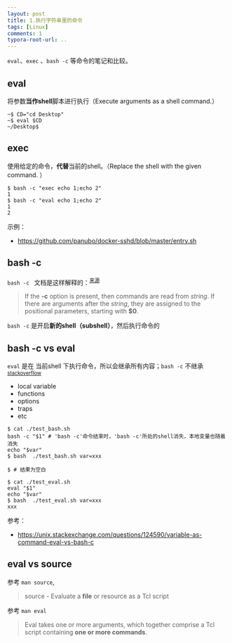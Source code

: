 ```yaml
---
layout: post
title: 1.执行字符串里的命令
tags: [Linux]
comments: 1
typora-root-url: ..
---
```


`eval`、`exec` 、`bash -c` 等命令的笔记和比较。

## eval

将参数**当作shell**脚本进行执行（Execute arguments as a shell command.）

```shell
~$ CD="cd Desktop"
~$ eval $CD
~/Desktop$ 
```

## exec

使用给定的命令，**代替**当前的shell。（Replace the shell with the given command. ）

```shell
$ bash -c "exec echo 1;echo 2"
1
$ bash -c "eval echo 1;echo 2"
1
2
```

示例：

- https://github.com/panubo/docker-sshd/blob/master/entry.sh

## bash -c

`bash -c ` 文档是这样解释的：<sup>[来源](https://linux.die.net/man/1/bash)</sup>

> If the **-c** option is present, then commands are read from *string*. If there are arguments after the *string*, they are assigned to the positional parameters, starting with **$0**.

`bash -c` 是开启**新的shell（subshell）**，然后执行命令的

## bash -c vs eval

 `eval` 是在 当前shell 下执行命令，所以会继承所有内容；`bash -c` 不继承<sup>[stackoverflow](https://unix.stackexchange.com/a/124594/390328)</sup>

- local variable
- functions
- options
- traps
- etc

```shell
$ cat ./test_bash.sh
bash -c "$1" # 'bash -c'命令结束时，'bash -c'所处的shell消失，本地变量也随着消失
echo "$var" 
$ bash  ./test_bash.sh var=xxx

$ # 结果为空白
```

```shell
$ cat ./test_eval.sh
eval "$1"
echo "$var"
$ bash  ./test_eval.sh var=xxx
xxx
```

参考：

- https://unix.stackexchange.com/questions/124590/variable-as-command-eval-vs-bash-c

## eval vs source

参考 `man source`,

> source - Evaluate a **file** or resource as a Tcl script

参考 `man eval`

> Eval takes one or more arguments, which together comprise a Tcl script containing **one or more commands**.
